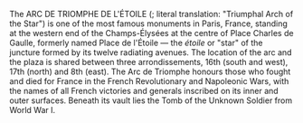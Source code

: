 The ARC DE TRIOMPHE DE L'ÉTOILE (; literal translation: "Triumphal Arch of the Star") is one of the most famous monuments in Paris, France, standing at the western end of the Champs-Élysées at the centre of Place Charles de Gaulle, formerly named Place de l'Étoile — the _étoile_ or "star" of the juncture formed by its twelve radiating avenues. The location of the arc and the plaza is shared between three arrondissements, 16th (south and west), 17th (north) and 8th (east). The Arc de Triomphe honours those who fought and died for France in the French Revolutionary and Napoleonic Wars, with the names of all French victories and generals inscribed on its inner and outer surfaces. Beneath its vault lies the Tomb of the Unknown Soldier from World War I.

